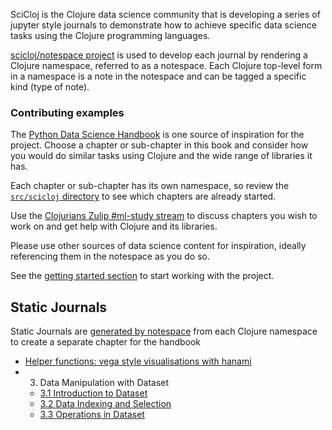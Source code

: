 SciCloj is the Clojure data science community that is developing a series of jupyter style journals to demonstrate how to achieve specific data science tasks using the Clojure programming languages.

[scicloj/notespace project](https://github.com/scicloj/notespace) is used to develop each journal by rendering a Clojure namespace, referred to as a notespace.  Each Clojure top-level form in a namespace is a note in the notespace and can be tagged a specific kind (type of note).

### Contributing examples
The [Python Data Science Handbook](https://jakevdp.github.io/PythonDataScienceHandbook/) is one source of inspiration for the project.  Choose a chapter or sub-chapter in this book and consider how you would do similar tasks using Clojure and the wide range of libraries it has.

Each chapter or sub-chapter has its own namespace, so review the [`src/scicloj` directory](https://github.com/scicloj/scicloj-data-science-handbook/tree/live/src/scicloj) to see which chapters are already started.

Use the [Clojurians Zulip #ml-study stream](https://clojurians.zulipchat.com/#narrow/stream/264992-ml-study) to discuss chapters you wish to work on and get help with Clojure and its libraries.

Please use other sources of data science content for inspiration, ideally referencing them in the notespace as you do so.

See the [getting started section](getting-started.md) to start working with the project.


## Static Journals
Static Journals are [generated by notespace](getting-started.md#generate-a-static-journal) from each Clojure namespace to create a separate chapter for the handbook

* [Helper functions: vega style visualisations with hanami](scicloj/helpers/vega/)
* 3. Data Manipulation with Dataset
  * [3.1 Introduction to Dataset](scicloj/ch03/03_01_introducing_dataset_object.html)
  * [3.2 Data Indexing and Selection](scicloj/ch03/03_02_data_indexing_and_selection.html)
  * [3.3 Operations in Dataset](scicloj/ch03/03_03_operations_in_dataset.html)
